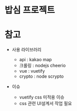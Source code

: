 # 밥심 프로젝트

# 참고
- 사용 라이브러리
  - api : kakao map
  - 크롤링 : nodejs cheerio
  - vue : vuetify
  - crypto : node scrypto

- 이슈
  - vuetify css 미적용 이슈
  - css 관련 UI설계서 작업 필요
